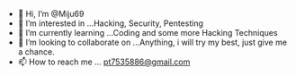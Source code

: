- 👋 Hi, I’m @Miju69
- 👀 I’m interested in ...Hacking, Security, Pentesting
- 🌱 I’m currently learning ...Coding and some more Hacking Techniques
- 💞️ I’m looking to collaborate on ...Anything, i will try my best, just give me a chance.
- 📫 How to reach me ... pt7535886@gmail.com

<!---
Miju69/Miju69 is a ✨ special ✨ repository because its `README.md` (this file) appears on your GitHub profile.
You can click the Preview link to take a look at your changes.
--->

